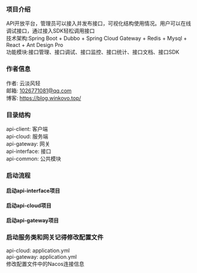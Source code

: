 ### 项目介绍
API开放平台，管理员可以接入并发布接口，可视化结构使用情况。用户可以在线调试接口，通过接入SDK轻松调用接口<br>
技术架构:Spring Boot + Dubbo + Spring Cloud Gateway + Redis + Mysql + React + Ant Design Pro<br>
功能模块:接口管理、接口调试、接口监控、接口统计、接口文档、接口SDK<br>

### 作者信息
作者: 云淡风轻<br>
邮箱: 1026771081@qq.com<br>
博客: https://blog.winkovo.top/

### 目录结构<br>
api-client: 客户端<br>
api-cloud: 服务端<br>
api-gateway: 网关<br>
api-interface: 接口<br>
api-common: 公共模块<br>




### 启动流程
#### 启动api-interface项目<br>
#### 启动api-cloud项目<br>
#### 启动api-gateway项目<br>


### 启动服务类和网关记得修改配置文件<br>
api-cloud: application.yml<br>
api-gateway: application.yml<br>
修改配置文件中的Nacos连接信息<br>

